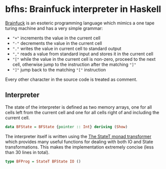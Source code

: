 bfhs: Brainfuck interpreter in Haskell
======================================

[Brainfuck](http://en.wikipedia.org/wiki/Brainfuck) is an esoteric programming
language which mimics a one tape turing machine and has a very simple grammar:

 - `"+"`  increments the value in the current cell
 - `"-"`  decrements the value in the current cell
 - `"."`  writes the value in current cell to standard output
 - `","`  reads a value from standard input and stores it in the current cell
 - `"["`  while the value in the current cell is non-zero, proceed to the next
        cell, otherwise jump to the instruction after the matching `"]"`
 - `"]"`  jump back to the matching `"["` instruction

Every other character in the source code is treated as comment.

Interpreter
-----------

The state of the interpreter is defined as two memory arrays, one for all cells
left from the current cell and one for all cells right of and including the
current cell.

```haskell
data BFState = BFState {pointer :: Int} deriving (Show)
```

The interpreter itself is written using the [The StateT monad transformer ](http://hackage.haskell.org/package/transformers-0.3.0.0/docs/Control-Monad-Trans-State-Lazy.html#g:2) which provides many
useful functions for dealing with both IO and State transformations. This makes
the implementation extremely concise (less than 30 lines in total).

```haskell
type BFProg = StateT BFState IO ()
```


